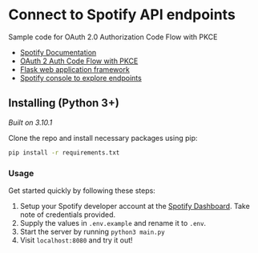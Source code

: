# Connect to Spotify API endpoints 
Sample code for OAuth 2.0 Authorization Code Flow with PKCE 

* [Spotify Documentation](https://developer.spotify.com/documentation/)
* [OAuth 2 Auth Code Flow with PKCE](https://developer.spotify.com/documentation/general/guides/authorization/code-flow/)
* [Flask web application framework](https://github.com/pallets/flask)
* [Spotify console to explore endpoints](https://developer.spotify.com/console/)

## Installing (Python 3+)
*Built on 3.10.1* 

Clone the repo and install necessary packages using pip:
```bash
pip install -r requirements.txt
```

### Usage
Get started quickly by following these steps:

1. Setup your Spotify developer account at the [Spotify Dashboard](https://developer.spotify.com/dashboard/). Take note of credentials provided.
2. Supply the values in `.env.example` and rename it to `.env`.
3. Start the server by running `python3 main.py`
4. Visit `localhost:8080` and try it out!

